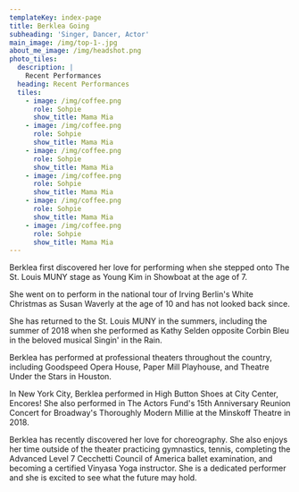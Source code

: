 ```yaml
---
templateKey: index-page
title: Berklea Going
subheading: 'Singer, Dancer, Actor'
main_image: /img/top-1-.jpg
about_me_image: /img/headshot.png
photo_tiles:
  description: |
    Recent Performances
  heading: Recent Performances
  tiles:
    - image: /img/coffee.png
      role: Sohpie
      show_title: Mama Mia
    - image: /img/coffee.png
      role: Sohpie
      show_title: Mama Mia
    - image: /img/coffee.png
      role: Sohpie
      show_title: Mama Mia
    - image: /img/coffee.png
      role: Sohpie
      show_title: Mama Mia
    - image: /img/coffee.png
      role: Sohpie
      show_title: Mama Mia
    - image: /img/coffee.png
      role: Sohpie
      show_title: Mama Mia
---
```

Berklea first discovered her love for performing when she stepped onto The St. Louis MUNY stage as Young Kim in Showboat at the age of 7.

She went on to perform in the national tour of Irving Berlin's White Christmas as Susan Waverly at the age of 10 and has not looked back since.

She has returned to the St. Louis MUNY in the summers, including the summer of 2018 when she performed as Kathy Selden opposite Corbin Bleu in the beloved musical Singin' in the Rain.

Berklea has performed at professional theaters throughout the country, including Goodspeed Opera House, Paper Mill Playhouse, and Theatre Under the Stars in Houston.

In New York City, Berklea performed in High Button Shoes at City Center, Encores! She also performed in The Actors Fund's 15th Anniversary Reunion Concert for Broadway's Thoroughly Modern Millie at the Minskoff Theatre in 2018.

​Berklea has recently discovered her love for choreography. She also enjoys her time outside of the theater practicing gymnastics, tennis, completing the Advanced Level 7 Cecchetti Council of America ballet examination, and becoming a certified Vinyasa Yoga instructor. She is a dedicated performer and she is excited to see what the future may hold.
